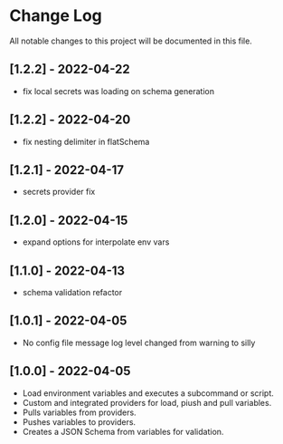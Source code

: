 # Change Log

All notable changes to this project will be documented in this file.

## [1.2.2] - 2022-04-22

-   fix local secrets was loading on schema generation

## [1.2.2] - 2022-04-20

-   fix nesting delimiter in flatSchema

## [1.2.1] - 2022-04-17

-   secrets provider fix

## [1.2.0] - 2022-04-15

-   expand options for interpolate env vars

## [1.1.0] - 2022-04-13

-   schema validation refactor

## [1.0.1] - 2022-04-05

-   No config file message log level changed from warning to silly

## [1.0.0] - 2022-04-05

-   Load environment variables and executes a subcommand or script.
-   Custom and integrated providers for load, piush and pull variables.
-   Pulls variables from providers.
-   Pushes variables to providers.
-   Creates a JSON Schema from variables for validation.
